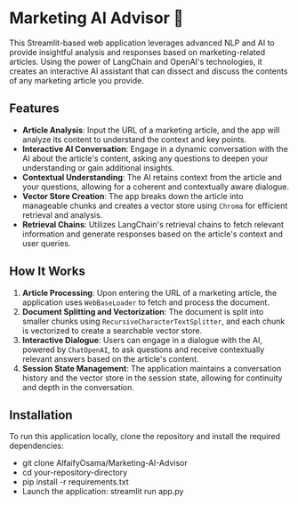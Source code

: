 # Marketing AI Advisor 🎯

This Streamlit-based web application leverages advanced NLP and AI to provide insightful analysis and responses based on marketing-related articles. Using the power of LangChain and OpenAI's technologies, it creates an interactive AI assistant that can dissect and discuss the contents of any marketing article you provide.

## Features

- **Article Analysis**: Input the URL of a marketing article, and the app will analyze its content to understand the context and key points.
- **Interactive AI Conversation**: Engage in a dynamic conversation with the AI about the article's content, asking any questions to deepen your understanding or gain additional insights.
- **Contextual Understanding**: The AI retains context from the article and your questions, allowing for a coherent and contextually aware dialogue.
- **Vector Store Creation**: The app breaks down the article into manageable chunks and creates a vector store using `Chroma` for efficient retrieval and analysis.
- **Retrieval Chains**: Utilizes LangChain's retrieval chains to fetch relevant information and generate responses based on the article's context and user queries.

## How It Works

1. **Article Processing**: Upon entering the URL of a marketing article, the application uses `WebBaseLoader` to fetch and process the document.
2. **Document Splitting and Vectorization**: The document is split into smaller chunks using `RecursiveCharacterTextSplitter`, and each chunk is vectorized to create a searchable vector store.
3. **Interactive Dialogue**: Users can engage in a dialogue with the AI, powered by `ChatOpenAI`, to ask questions and receive contextually relevant answers based on the article's content.
4. **Session State Management**: The application maintains a conversation history and the vector store in the session state, allowing for continuity and depth in the conversation.

## Installation

To run this application locally, clone the repository and install the required dependencies:

- git clone AlfaifyOsama/Marketing-AI-Advisor
- cd your-repository-directory
- pip install -r requirements.txt
- Launch the application: streamlit run app.py
